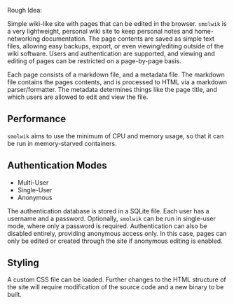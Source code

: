 Rough Idea:

Simple wiki-like site with pages that can be edited in the browser. `smolwik` is a very lightweight, personal wiki site
to keep personal notes and home-networking documentation. The page contents are saved as simple text files, allowing
easy backups, export, or even viewing/editing outside of the wiki software. Users and authentication are supported,
and viewing and editing of pages can be restricted on a page-by-page basis.

Each page consists of a markdown file, and a metadata file. The markdown file contains the pages contents, and is
processed to HTML via a markdown parser/formatter. The metadata determines things like the page title, and which users
are allowed to edit and view the file.

Performance
-----------
`smolwik` aims to use the minimum of CPU and memory usage, so that it can be run in memory-starved containers.

Authentication Modes
-----
- Multi-User
- Single-User
- Anonymous

The authentication database is stored in a SQLite file. Each user has a username and a password. Optionally, `smolwik` 
can be run in single-user mode, where only a password is required. Authentication can also be disabled entirely,
providing anonymous access only. In this case, pages can only be edited or created through the site if anonymous editing
is enabled.

Styling
-------
A custom CSS file can be loaded. Further changes to the HTML structure of the site will require modification of the
source code and a new binary to be built.
